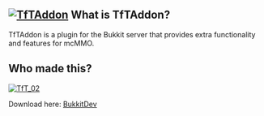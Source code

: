 [![TfTAddon][Project Logo]][GitHub]
What is TfTAddon?
----------------
TfTAddon is a plugin for the Bukkit server that provides extra functionality and features for mcMMO.

Who made this?
----------------   
[![TfT_02](http://www.gravatar.com/avatar/b8914f9970e1f6ffd5281ce4770e20a7.png)](http://dev.bukkit.org/profiles/TfT_02/) 

Download here: [BukkitDev]

[Project Logo]: https://dl.dropbox.com/u/29178507/Spout/TfTAddon%20logo.png
[BukkitDev]: http://dev.bukkit.org/server-mods/tftaddon/
[GitHub]: https://github.com/TfT-02/TfTAddon